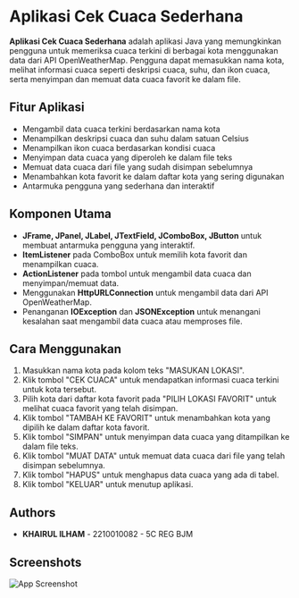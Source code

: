 # Aplikasi Cek Cuaca Sederhana

**Aplikasi Cek Cuaca Sederhana** adalah aplikasi Java yang memungkinkan pengguna untuk memeriksa cuaca terkini di berbagai kota menggunakan data dari API OpenWeatherMap. Pengguna dapat memasukkan nama kota, melihat informasi cuaca seperti deskripsi cuaca, suhu, dan ikon cuaca, serta menyimpan dan memuat data cuaca favorit ke dalam file.

## Fitur Aplikasi

- Mengambil data cuaca terkini berdasarkan nama kota
- Menampilkan deskripsi cuaca dan suhu dalam satuan Celsius
- Menampilkan ikon cuaca berdasarkan kondisi cuaca
- Menyimpan data cuaca yang diperoleh ke dalam file teks
- Memuat data cuaca dari file yang sudah disimpan sebelumnya
- Menambahkan kota favorit ke dalam daftar kota yang sering digunakan
- Antarmuka pengguna yang sederhana dan interaktif

## Komponen Utama

- **JFrame, JPanel, JLabel, JTextField, JComboBox, JButton** untuk membuat antarmuka pengguna yang interaktif.
- **ItemListener** pada ComboBox untuk memilih kota favorit dan menampilkan cuaca.
- **ActionListener** pada tombol untuk mengambil data cuaca dan menyimpan/memuat data.
- Menggunakan **HttpURLConnection** untuk mengambil data dari API OpenWeatherMap.
- Penanganan **IOException** dan **JSONException** untuk menangani kesalahan saat mengambil data cuaca atau memproses file.

## Cara Menggunakan

1. Masukkan nama kota pada kolom teks "MASUKAN LOKASI".
2. Klik tombol "CEK CUACA" untuk mendapatkan informasi cuaca terkini untuk kota tersebut.
3. Pilih kota dari daftar kota favorit pada "PILIH LOKASI FAVORIT" untuk melihat cuaca favorit yang telah disimpan.
4. Klik tombol "TAMBAH KE FAVORIT" untuk menambahkan kota yang dipilih ke dalam daftar kota favorit.
5. Klik tombol "SIMPAN" untuk menyimpan data cuaca yang ditampilkan ke dalam file teks.
6. Klik tombol "MUAT DATA" untuk memuat data cuaca dari file yang telah disimpan sebelumnya.
7. Klik tombol "HAPUS" untuk menghapus data cuaca yang ada di tabel.
8. Klik tombol "KELUAR" untuk menutup aplikasi.

## Authors

- **KHAIRUL ILHAM** - 2210010082 - 5C REG BJM

## Screenshots

![App Screenshot](URL_Screenshot)
